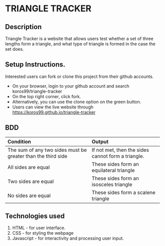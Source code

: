 # TRIANGLE TRACKER
## Description
Triangle Tracker is a website that allows users test whether a set of three lengths form a triangle, and what type of triangle is formed in the case the set does.

## Setup Instructions.
Interested users can fork or clone this project from their github accounts.
* On your browser, login to your github account and search koros99/triangle-tracker
* On the top right corner, click fork.
* Alternatively, you can use the clone option on the green button.
* Users can view the live website through https://koros99.github.io/triangle-tracker

## BDD
| Condition | Output     |
| :------------- | :------------- |
| The sum of any two sides must be  greater than the third side     | If not met, then the sides cannot form a triangle.      |
| All sides are equal | These sides form an equilateral triangle |
| Two sides are equal | These sides form an isosceles triangle |
| No sides are equal | These sides form a scalene triangle |

## Technologies used
1. HTML - for user interface.
2. CSS - for styling the webpage
3. Javascript - for interactivity and processing user input.
